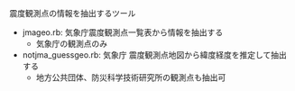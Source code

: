震度観測点の情報を抽出するツール

- jmageo.rb: 気象庁震度観測点一覧表から情報を抽出する
  - 気象庁の観測点のみ
- notjma\_guessgeo.rb: 気象庁 震度観測点地図から緯度経度を推定して抽出する
  - 地方公共団体、防災科学技術研究所の観測点も抽出可

